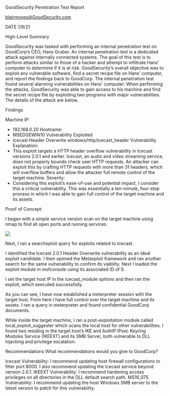 
GoodSecurity Penetration Test Report 

blairmoyes@GoodSecurity.com

DATE 1/9/21


High-Level Summary

GoodSecurity was tasked with performing an internal penetration test on GoodCorp’s CEO, Hans Gruber. An internal penetration test is a dedicated attack against internally connected systems. The goal of this test is to perform attacks similar to those of a hacker and attempt to infiltrate Hans’ computer to determine if it is at risk. GoodSecurity’s overall objective was to exploit any vulnerable software, find a secret recipe file on Hans’ computer, and report the findings back to GoodCorp.
The internal penetration test found several alarming vulnerabilities on Hans’ computer: When performing the attacks, GoodSecurity was able to gain access to his machine and find the secret recipe file by exploiting two programs with major vulnerabilities. The details of the attack are below.


Findings

Machine IP: 
- 192.168.0.20
Hostname: 
- MSEDGEWIN10
Vulnerability Exploited
- Icecast Header Overwrite windows/http/icecast_header
Vulnerability Explanation:
- This exploit targets a HTTP header overflow vulnerability in Icecast versions 2.0.1 and earlier. Icecast, an audio and video streaming service, does not properly bounds check user HTTP requests. An attacker can exploit this by crafting HTTP requests with more than 31 headers, which will overflow buffers and allow the attacker full remote control of the target machine.
Severity: 
- Considering this exploit’s ease-of-use and potential impact, I consider this a critical vulnerability. This was essentially a ten-minute, four-step process in which I was able to gain full control of the target machine and its assets.



Proof of Concept: 

I began with a simple service version scan on the target machine using nmap to find all open ports and running services.

![](/Homework-Deliverables/Homework-17/Screenshots/Screenshot-1.png)

Next, I ran a searchsploit query for exploits related to Icecast.








I identified the Icecast 2.0.1 Header Overwrite vulnerability as an ideal exploit candidate. I then opened the Metasploit framework and ran another search for the same vulnerability to confirm its viability.
Next I loaded the exploit module in msfconsole using its associated ID of 0.



I set the target host IP in the icecast_module options and then ran the exploit, which executed successfully.

As you can see, I have now established a meterpreter session with the target host. From here I have full control over the target machine and its assets. I ran a query in meterpreter and found confidential GoodCorp documents.

While inside the target machine, I ran a post-exploitation module called local_exploit_suggester which scans the local host for other vulnerabilities. I found two residing in the target host’s IKE and AuthIP IPsec Keyring Modules Service (IKEEXT) and its SMB Server, both vulnerable to DLL hijacking and privilege escalation.

Recommendations
What recommendations would you give to GoodCorp?

Icecast Vulnerability: I recommend updating host firewall configurations to filter port 8000. I also recommend updating the Icecast service beyond version 2.0.1.
IKEEXT Vulnerability: I recommend hardening access privileges on all directories in the DLL default search path.
MS16_075 Vulnerability: I recommend updating the host Windows SMB server to the latest version to patch for this vulnerability.
